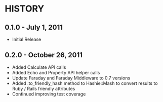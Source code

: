 HISTORY
=======

0.1.0 - July 1, 2011
----------------------
* Initial Release

0.2.0 - October 26, 2011
----------------------
* Added Calculate API calls
* Added Echo and Property API helper calls
* Update Faraday and Faraday Middleware to 0.7 versions
* Added .to\_friendly\_hash method to Hashie::Mash to convert results to Ruby / Rails friendly attributes
* Continued improving test coverage

